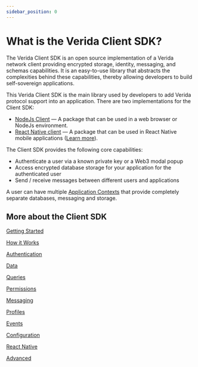 ```yaml
---
sidebar_position: 0
---
```

# What is the Verida Client SDK?

The Verida Client SDK is an open source implementation of a Verida network client providing encrypted storage, identity, messaging, and schemas capabilities. It is an easy-to-use library that abstracts the complexities behind these capabilities, thereby allowing developers to build self-sovereign applications.

This Verida Client SDK is the main library used by developers to add Verida 
protocol support into an application. There are two implementations for 
the Client SDK:

- [NodeJs Client](https://github.com/verida/verida-js/tree/main/packages/client-ts) — A package that can be used in a web browser or NodeJs environment.
- [React Native client](https://github.com/verida/client-rn) — A package that can be used in React Native mobile applications ([Learn more](client_sdk/react_native.md)).

The Client SDK provides the following core capabilities:

- Authenticate a user via a known private key or a Web3 modal popup
- Access encrypted database storage for your application for the authenticated user
- Send / receive messages between different users and applications

A user can have multiple [Application Contexts](concepts/application_contexts.md) that provide completely separate databases, messaging and storage.

## More about the Client SDK

[Getting Started](client_sdk/getting_started.md)

[How it Works](client_sdk/how_it_works.md)

[Authentication](client_sdk/authentication.md)

[Data](client_sdk/data.md)

[Queries](client_sdk/queries.md)

[Permissions](client_sdk/permissions.md)

[Messaging](client_sdk/messaging.md)

[Profiles](client_sdk/profiles.md)

[Events](client_sdk/events.md)

[Configuration](client_sdk/configuration.md)

[React Native](client_sdk/react_native.md)

[Advanced](client_sdk/advanced.md)